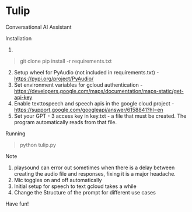 # Tulip
Conversational AI Assistant

Installation 

1. 
> git clone 
> pip install -r requirements.txt

2. Setup wheel for PyAudio (not included in requirements.txt) - https://pypi.org/project/PyAudio/
3. Set environment variables for gcloud authentication - https://developers.google.com/maps/documentation/maps-static/get-api-key
4. Enable texttospeech and speech apis in the google cloud project - https://support.google.com/googleapi/answer/6158841?hl=en 
5. Set your GPT - 3 access key in key.txt - a file that must be created. The program automatically reads from that file.

Running

> python tulip.py




Note
1. playsound can error out sometimes when there is a delay between creating the audio file and responses, fixing it is a major headache.
2. Mic toggles on and off automatically 
3. Initial setup for speech to text gcloud takes a while
4. Change the Structure of the prompt for different use cases

Have fun!
